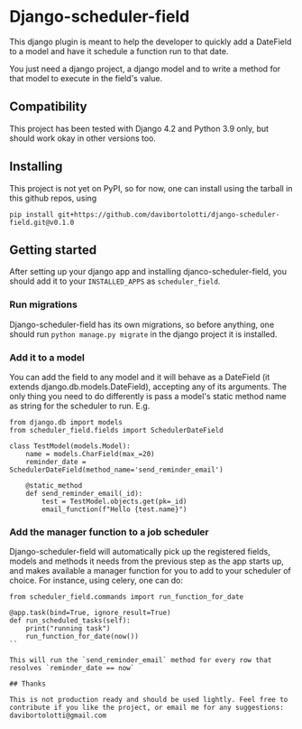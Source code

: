 # Django-scheduler-field

This django plugin is meant to help the developer to quickly add a DateField to a model
and have it schedule a function run to that date.

You just need a django project, a django model and to write a method for that model to execute in the field's value.

## Compatibility

This project has been tested with Django 4.2 and Python 3.9 only, but should work okay in other versions too.

## Installing

This project is not yet on PyPI, so for now, one can install using the tarball in this github repos, using

`pip install git+https://github.com/davibortolotti/django-scheduler-field.git@v0.1.0`

## Getting started

After setting up your django app and installing djanco-scheduler-field, you should add it to your `INSTALLED_APPS` as `scheduler_field`.

### Run migrations

Django-scheduler-field has its own migrations, so before anything, one should run `python manage.py migrate` in the django project it is installed.

### Add it to a model

You can add the field to any model and it will behave as a DateField (it extends django.db.models.DateField), accepting any of its arguments.
The only thing you need to do differently is pass a model's static method name as string for the scheduler to run. E.g.

```
from django.db import models
from scheduler_field.fields import SchedulerDateField

class TestModel(models.Model):
    name = models.CharField(max_=20)
    reminder_date = SchedulerDateField(method_name='send_reminder_email')

    @static_method
    def send_reminder_email(_id):
        test = TestModel.objects.get(pk=_id)
        email_function(f"Hello {test.name}")
```

### Add the manager function to a job scheduler

Django-scheduler-field will automatically pick up the registered fields, models and methods it needs from the previous step as the app starts up,
and makes available a manager function for you to add to your scheduler of choice. For instance, using celery, one can do:

```
from scheduler_field.commands import run_function_for_date

@app.task(bind=True, ignore_result=True)
def run_scheduled_tasks(self):
    print("running task")
    run_function_for_date(now())
`` 

This will run the `send_reminder_email` method for every row that resolves `reminder_date == now`

## Thanks

This is not production ready and should be used lightly. Feel free to contribute if you like the project, or email me for any suggestions: davibortolotti@gmail.com



